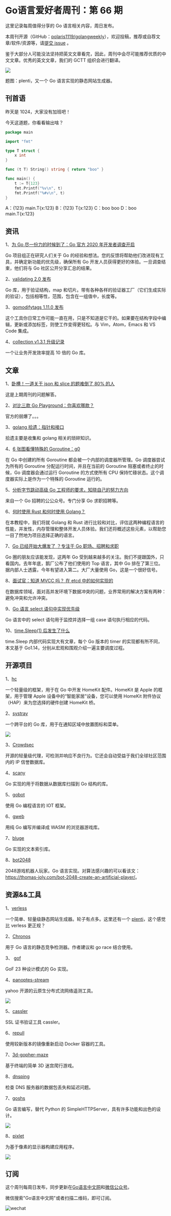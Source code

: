 # Go语言爱好者周刊：第 66 期

这里记录每周值得分享的 Go 语言相关内容，周日发布。

本周刊开源（GitHub：[polaris1119/golangweekly](https://github.com/polaris1119/golangweekly)），欢迎投稿，推荐或自荐文章/软件/资源等，请[提交 issue](https://github.com/polaris1119/golangweekly/issues) 。

鉴于大部分人可能没法坚持把英文文章看完，因此，周刊中会尽可能推荐优质的中文文章。优秀的英文文章，我们的 GCTT 组织会进行翻译。

![](imgs/issue066/cover.png)

题图：plenti，又一个 Go 语言实现的静态网站生成器。

## 刊首语

昨天是 1024，大家没有加班吧！

今天这道题，你看看输出啥？

```go
package main

import "fmt"

type T struct {
	x int
}

func (t T) String() string { return "boo" }

func main() {
	t := T{123}
	fmt.Printf("%v\n", t)
	fmt.Printf("%#v\n", t)
}
```

A：{123}  main.T{x:123}    B：{123}  T{x:123}    C：boo boo    D：boo  main.T{x:123}

## 资讯

1、[为 Go 尽一份力的时候到了：Go 官方 2020 年开发者调查开启](https://mp.weixin.qq.com/s/A5UZ_DfNmfOBhF-Z9Mlv8w)

Go 项目组正在研究人们关于 Go 的经验和想法。您的反馈将帮助他们改进现有工具，并确定新功能的优先级，确保所有 Go 开发人员获得更好的体验。一旦调查结束，他们将与 Go 社区公开分享汇总的结果。

2、[validating 2.0 发布](https://github.com/RussellLuo/validating)

Go 库，用于验证结构，map 和切片。带有各种各样的验证器工厂（它们生成实际的验证），包括相等性，范围，包含在一组值中，长度等。

3、[gomodifytags 1.11.0 发布](https://github.com/fatih/gomodifytags)

这个工具你日常工作可能一直在用，只是不知道是它干的。如果要在结构字段中编辑，更新或添加标签，则使工作变得更轻松。与 Vim，Atom，Emacs 和 VS Code 集成。

4、[collection v1.3.1 升级记录](https://mp.weixin.qq.com/s/6_PmluLCnUQViQvb78s6VA)

一个让业务开发效率提高 10 倍的 Go 库。

## 文章

1、[卧槽！一道关于 json 和 slice 的题难倒了 80% 的人](https://mp.weixin.qq.com/s/_tebMLWLN68Zv47cYTv3Hg)

这是上期周刊的问题解答。

2、[对比三款 Go Playground：你喜欢哪款？](https://mp.weixin.qq.com/s/b5_DjIRCHZ5RRNMyY8EMqg)

官方的弱爆了。。。

3、[golang 拾遗：指针和接口](https://mp.weixin.qq.com/s/J_eW_O8AP-on_0DAJ6P1sw)

拾遗主要是收集和 golang 相关的琐碎知识。

4、[6 张图看懂特殊的 Goroutine：g0](https://mp.weixin.qq.com/s/z-Uv5bf78aHMW_nFOJgBbw)

在 Go 中创建的所有 Goroutine 都会被一个内部的调度器所管理。Go 调度器尝试为所有的 Goroutine 分配运行时间，并且在当前的 Goroutine 阻塞或者终止的时候，Go 调度器会通过运行 Goroutine 的方式使所有 CPU 保持忙碌状态。这个调度器实际上是作为一个特殊的 Goroutine 运行的。

5、[分析字节跳动高级 Go 工程师的要求，知晓自己的努力方向](https://mp.weixin.qq.com/s/VHan8uS_THs0FAMBXJs-6g)

来自一个 Go 招聘的公公众号。专门分享 Go 求职招聘等。

6、[何时使用 Rust 和何时使用 Golang？](https://mp.weixin.qq.com/s/9-LjCy-sCdWBoamLfzmagg)

在本教程中，我们将就 Golang 和 Rust 进行比较和对比，评估这两种编程语言的性能，并发性，内存管理和整体开发人员体验。我们还将概述这些元素，以帮助您一目了然地为项目选择正确的语言。

7、[Go 已经开始大爆发了 ？专注于 Go 职场、招聘和求职](https://mp.weixin.qq.com/s/p7fdcqCLVfB3CdRdoaT21Q)

Go 圈的朋友应该能发现，这两年 Go 受到越来越多的关注。我们不提跟国外，只看国内。去年年底，鹅厂公布了他们使用的 Top 语言，其中 Go 排在了第三位。据内部人士透露，今年有望进入第二。大厂大量使用 Go，这是一个很好信号。

8、[面试官：知道 MVCC 吗？ 在 etcd 中的如何实现的](https://mp.weixin.qq.com/s/mW4juWcLbkcJ7aoHbXNbQA)

在数据库领域，面对高并发环境下数据冲突的问题，业界常用的解决方案有两种：避免冲突和允许冲突。

9、[Go 语言 select 语句中实现优先级](https://mp.weixin.qq.com/s/3NqPViFwIJbSeL1hrwajTw)

Go 语言中的 select 语句用于监控并选择一组 case 语句执行相应的代码。

10、[time.Sleep(1) 后发生了什么](https://mp.weixin.qq.com/s/oz9RW1pWSCJsZBn0UtlXxA)

time.Sleep 内部代码实现大有文章，每个 Go 版本的 timer 的实现都有所不同，本文基于 Go1.14，分别从宏观和围观介绍一遍主要调度过程。

## 开源项目

1、[hc](https://github.com/brutella/hc)

一个轻量级的框架，用于在 Go 中开发 HomeKit 配件。HomeKit 是 Apple 的框架，用于管理 Apple 设备中的“智能家居”设备，您可以使用 HomeKit 附件协议（HAP）来为您选择的硬件创建 HomeKit 桥。

2、[systray](https://github.com/getlantern/systray)

一个跨平台的 Go 库，用于在通知区域中放置图标和菜单。

![](imgs/issue066/systray.png)

3、[Crowdsec](https://github.com/crowdsecurity/crowdsec)

开源的轻量级代理，可检测并响应不良行为。它还会自动受益于我们全球社区范围内的 IP 信誉数据库。

4、[scany](https://github.com/georgysavva/scany)

Go 实现的用于将数据从数据库扫描到 Go 结构的库。

5、[gobot](https://github.com/hybridgroup/gobot)

使用 Go 编程语言的 IOT 框架。

6、[gweb](https://github.com/life4/gweb)

用纯 Go 编写并编译成 WASM 的浏览器游戏库。

7、[bluge](https://github.com/blugelabs/bluge)

Go 实现的文本索引库。

8、[bot2048](https://github.com/lunatikub/bot2048)

2048游戏机器人玩家。Go 语言实现。对算法感兴趣的可以看该文：<https://thomas-joly.com/bot-2048-create-an-artificial-player/>。

## 资源&&工具

1、[verless](https://github.com/verless/verless)

一个简单、轻量级静态网站生成器。轮子有点多。这里还有一个 [plenti](https://github.com/plentico/plenti)，这个感觉比 verless 更正规？

2、[Chronos](https://github.com/amit-davidson/Chronos)

用于 Go 语言的静态竞争检测器。作者建议和 go race 结合使用。

3、 [gof](https://github.com/qiualiang/gof)

GoF 23 种设计模式的 Go 实现。

4、[panoptes-stream](https://github.com/yahoo/panoptes-stream)

yahoo 开源的云原生分布式流网络遥测工具。

![](imgs/issue066/panoptes-stream.png)

5、[cassler](https://github.com/msfidelis/cassler)

SSL 证书验证工具 cassler。

6、[repull](https://github.com/jdevelop/repull)

使用较新版本的镜像重新启动 Docker 容器的工具。

7、[3d-gopher-maze](https://github.com/necrophonic/3d-gopher-maze)

基于终端的简单 3D 迷宫爬行游戏。

8、[dnsping](https://github.com/fortio/dnsping)

检查 DNS 服务器的数据包丢失和延迟问题。

7、[goshs](https://github.com/patrickhener/goshs)

Go 语言编写，替代 Python 的 SimpleHTTPServer，具有许多功能和出色的设计。

![](imgs/issue066/goshs.png)

8、[pixlet](https://github.com/tidbyt/pixlet)

为基于像素的显示器构建应用程序。

![](imgs/issue066/pixlet.png)

## 订阅

这个周刊每周日发布，同步更新在[Go语言中文网](https://studygolang.com/go/weekly)和[微信公众号](https://weixin.sogou.com/weixin?query=Go%E8%AF%AD%E8%A8%80%E4%B8%AD%E6%96%87%E7%BD%91)。

微信搜索"Go语言中文网"或者扫描二维码，即可订阅。

![wechat](imgs/wechat.png)
